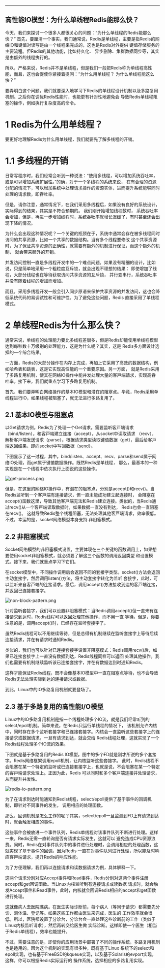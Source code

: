 
---
⾼性能IO模型：为什么单线程Redis能那么快？
---

今天，我们来探讨⼀个很多⼈都很关⼼的问题：“为什么单线程的Redis能那么快？”
⾸先，要厘清⼀个事实，我们通常说，Redis是单线程，主要是指Redis的⽹络IO和键值对读写是由⼀个线程来完成的，这也是Redis对外提供
键值存储服务的主要流程。但Redis的其他功能，⽐如持久化、 异步删除、集群数据同步等，其实是由额外的线程执⾏的。

所以，严格来说，Redis并不是单线程，但是我们⼀般把Redis称为单线程⾼性能，⽽且，这也会促使你紧接着提问：“为什么⽤单线程？
为什么单线程能这么快？”

要弄明⽩这个问题，我们就要深⼊地学习下Redis的单线程设计机制以及多路复⽤机制。之后你在调优Redis性能时，也能更有针对性地避免会
导致Redis单线程阻塞的操作，例如执⾏复杂度⾼的命令。

# 1 Redis为什么⽤单线程？

要更好地理解Redis为什么⽤单线程，我们就要先了解多线程的开销。

# 1.1 多线程的开销

⽇常写程序时，我们经常会听到⼀种说法：“使⽤多线程，可以增加系统吞吐率，或是可以增加系统扩展性。”的确，对于⼀个多线程的系统来说，
在有合理的资源分配的情况下，可以增加系统中处理请求操作的资源实体，进⽽提升系统能够同时处理的请求数，即吞吐率。

但是，请你注意，通常情况下，在我们采⽤多线程后，如果没有良好的系统设计，实际得到的结果，其实是不符合预期的。 我们刚开始增加线程数时，
系统吞吐率会增加，但是，再进⼀步增加线程时，系统吞吐率就增⻓迟缓了，有时甚⾄还会出现下降的情况。

为什么会出现这种情况呢？⼀个关键的瓶颈在于，系统中通常会存在被多线程同时访问的共享资源，⽐如⼀个共享的数据结构。当有多个线程要修改
这个共享资源时，为了保证共享资源的正确性，就需要有额外的机制进⾏保证，⽽这个额外的机制， 就会带来额外的开销。

并发访问控制⼀直是多线程开发中的⼀个难点问题，如果没有精细的设计，⽐如说，只是简单地采⽤⼀个粗粒度互斥锁，就会出现不理想的结果：
即使增加了线程，⼤部分线程也在等待获取访问共享资源的互斥锁， 并⾏变串⾏，系统吞吐率并没有随着线程的增加⽽增加。

⽽且，采⽤多线程开发⼀般会引⼊同步原语来保护共享资源的并发访问，这也会降低系统代码的易调试性和可维护性。为了避免这些问题，Redis
直接采⽤了单线程模式。

# 2 单线程Redis为什么那么快？

通常来说，单线程的处理能⼒要⽐多线程差很多，但是Redis却能使⽤单线程模型达到每秒数⼗万级别的处理能⼒，这是为什么呢？其实，这是
Redis多⽅⾯设计选择的⼀个综合结果。

⼀⽅⾯，Redis的⼤部分操作在内存上完成，再加上它采⽤了⾼效的数据结构，例如哈希表和跳表，这是它实现⾼性能的⼀个重要原因。另⼀⽅⾯，
就是Redis采⽤了多路复⽤机制，使其在⽹络IO操作中能并发处理⼤量的客⼾端请求，实现⾼吞吐率。接下来，我们就重点学习下多路复⽤机制。

⾸先，我们要弄明⽩⽹络操作的基本IO模型和潜在的阻塞点。毕竟，Redis采⽤单线程进⾏IO，如果线程被阻塞了，就⽆法进⾏多路复⽤了。


## 2.1 基本IO模型与阻塞点

以Get请求为例，Redis为了处理⼀个Get请求，需要监听客⼾端请求（bind/listen），和客⼾端建⽴连接（accept），从socket中读取请求
（recv），解析客⼾端发送请求（parse），根据请求类型读取键值数据（get），最后给客⼾端返回结果，即向socket中写回数据（send）。

下图显⽰了这⼀过程，其中，bind/listen、accept、recv、parse和send属于⽹络IO处理，⽽get属于键值数据操作。既然Redis是单线程，
那么，最基本的⼀种实现是在⼀个线程中依次执⾏上⾯说的这些操作。





![get-process.png](images%2Fget-process.png)





但是，在这⾥的⽹络IO操作中，有潜在的阻塞点，分别是accept()和recv()。当Redis监听到⼀个客⼾端有连接请求，但⼀直未能成功建⽴起连接时，
会阻塞在accept()函数这⾥，导致其他客⼾端⽆法和Redis建⽴连接。类似的，当Redis通过recv()从⼀个客⼾端读取数据时，如果数据⼀直没有到达，
Redis也会⼀直阻塞在recv()。 这就导致Redis整个线程阻塞，⽆法处理其他客⼾端请求，效率很低。不过，幸运的是，socket⽹络模型本⾝⽀持
⾮阻塞模式。


## 2.2 非阻塞模式

Socket⽹络模型的⾮阻塞模式设置，主要体现在三个关键的函数调⽤上，如果想要使⽤socket⾮阻塞模式，就必须要了解这三个函数的调⽤返回类型
和设置模式。接下来，我们就重点学习下它们。

在socket模型中，不同操作调⽤后会返回不同的套接字类型。socket()⽅法会返回主动套接字，然后调⽤listen()⽅法，将主动套接字转化为监听
套接字，此时，可以监听来⾃客⼾端的连接请求。最后，调⽤accept()⽅法接收到达的客⼾端连接，并返回已连接套接字。





![non-block-pattern.png](images%2Fnon-block-pattern.png)





针对监听套接字，我们可以设置⾮阻塞模式：当Redis调⽤accept()但⼀直未有连接请求到达时，Redis线程可以返回处理其他操作，⽽不⽤⼀直
等待。但是，你要注意的是，调⽤accept()时，已经存在监听套接字了。

虽然Redis线程可以不⽤继续等待，但是总得有机制继续在监听套接字上等待后续连接请求，并在有请求时通知Redis。

类似的，我们也可以针对已连接套接字设置⾮阻塞模式：Redis调⽤recv()后，如果已连接套接字上⼀直没有数据到达，Redis线程同样可以返回
处理其他操作。我们也需要有机制继续监听该已连接套接字，并在有数据达到时通知Redis。

这样才能保证Redis线程，既不会像基本IO模型中⼀直在阻塞点等待，也不会导致Redis⽆法处理实际到达的连接请求或数据。

到此，Linux中的IO多路复⽤机制就要登场了。


## 2.3 基于多路复⽤的⾼性能I/O模型

Linux中的IO多路复⽤机制是指⼀个线程处理多个IO流，就是我们经常听到的select/epoll机制。简单来说，在Redis只运⾏单线程的情况下，
该机制允许内核中，同时存在多个监听套接字和已连接套接字。内核会⼀直监听这些套接字上的连接请求或数据请求。⼀旦有请求到达，就会交给
Redis线程处理，这就实现了⼀个Redis线程处理多个IO流的效果。

下图就是基于多路复⽤的Redis IO模型。图中的多个FD就是刚才所说的多个套接字。Redis⽹络框架调⽤epoll机制，让内核监听这些套接字。
此时，Redis线程不会阻塞在某⼀个特定的监听或已连接套接字上，也就是说，不会阻塞在某⼀个特定的客⼾端请求处理上。正因为此，Redis
可以同时和多个客⼾端连接并处理请求，从⽽提升并发性。





![redis-io-pattern.png](images%2Fredis-io-pattern.png)





为了在请求到达时能通知到Redis线程，select/epoll提供了基于事件的回调机制，即针对不同事件的发⽣， 调⽤相应的处理函数。

那么，回调机制是怎么⼯作的呢？其实，select/epoll⼀旦监测到FD上有请求到达时，就会触发相应的事件。

这些事件会被放进⼀个事件队列，Redis单线程对该事件队列不断进⾏处理。这样⼀来，Redis⽆需⼀直轮询是否有请求实际发⽣，这就可以
避免造成CPU资源浪费。同时，Redis在对事件队列中的事件进⾏处理时，会调⽤相应的处理函数，这就实现了基于事件的回调。因为Redis
⼀直在对事件队列进⾏处理，所以能及时响应客⼾端请求，提升Redis的响应性能。

为了⽅便理解，我们再以连接请求和读数据请求为例，具体解释⼀下。

这两个请求分别对应Accept事件和Read事件，Redis分别对这两个事件注册accept和get回调函数。当Linux内核监听到有连接请求或读数据
请求时，就会触发Accept事件和Read事件，此时，内核就会回调Redis相应的accept和get函数进⾏处理。

这就像病⼈去医院瞧病。在医⽣实际诊断前，每个病⼈（等同于请求）都需要先分诊、测体温、登记等。如果这些⼯作都由医⽣来完成，医⽣的
⼯作效率就会很低。所以，医院都设置了分诊台，分诊台会⼀直处理这些诊断前的⼯作（类似于Linux内核监听请求），然后再转交给医⽣做
实际诊断。这样即使⼀个医⽣（相当于Redis单线程），效率也能提升。

不过，需要注意的是，即使你的应⽤场景中部署了不同的操作系统，多路复⽤机制也是适⽤的。因为这个机制的实现有很多种，既有基于Linux
系统下的select和epoll实现，也有基于FreeBSD的kqueue实现，以及基于Solaris的evport实现，这样，你可以根据Redis实际运⾏的
操作系统，选择相应的多路复⽤实现。


